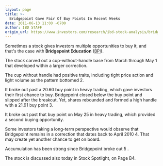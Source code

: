 ```yaml
---
layout: page
title: >-
  Bridgepoint Gave Pair Of Buy Points In Recent Weeks
date: 2011-06-13 11:00 -0700
author: IBD STAFF
origin_url: https://www.investors.com/research/ibd-stock-analysis/bridgepoint-gave-pair-of-buy-points-in-recent-weeks/
---
```





Sometimes a stock gives investors multiple opportunities to buy it, and that's the case with **Bridgepoint Education** ([BPI](https://research.investors.com/quote.aspx?symbol=BPI)).

  

The stock carved out a cup-without-handle base from March through May 1 that developed within a larger correction.

  

The cup without handle had positive traits, including tight price action and light volume as the pattern bottomed 2.

  

It broke out past a 20.60 buy point in heavy trading, which gave investors their first chance to buy. Bridgepoint closed below the buy point and slipped after the breakout. Yet, shares rebounded and formed a high handle with a 21.91 buy point 3.

  

It broke out past that buy point on May 25 in heavy trading, which provided a second buying opportunity.

  

Some investors taking a long-term perspective would observe that Bridgepoint remains in a correction that dates back to April 2010 4. That may create yet another chance to get on board.

  

Accumulation has been strong since Bridgepoint broke out 5 .

  

The stock is discussed also today in Stock Spotlight, on Page B4.




